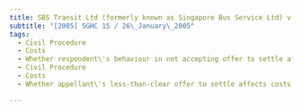 ```yaml
---
title: SBS Transit Ltd (formerly known as Singapore Bus Service Ltd) v Teo Chye Seng Douglas 
subtitle: "[2005] SGHC 15 / 26\_January\_2005"
tags:
  - Civil Procedure
  - Costs
  - Whether respondent\'s behaviour in not accepting offer to settle affects costs awarded
  - Civil Procedure
  - Costs
  - Whether appellant\'s less-than-clear offer to settle affects costs awarded

---
```


